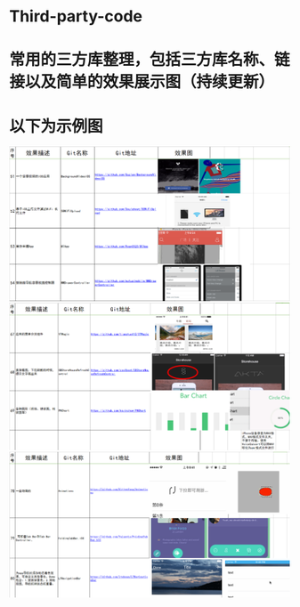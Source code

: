 ﻿# Third-party-code
常用的三方库整理，包括三方库名称、链接以及简单的效果展示图（持续更新）
===
以下为示例图
==
![image](https://github.com/18220560799/Third-party-code/raw/master/Screenshots/111.png)
![image](https://github.com/18220560799/Third-party-code/raw/master/Screenshots/222.png)
![image](https://github.com/18220560799/Third-party-code/raw/master/Screenshots/333.png)

